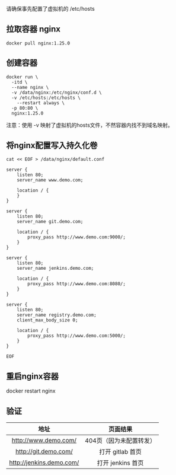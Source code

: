 请确保事先配置了虚拟机的 /etc/hosts

## 拉取容器 nginx
```shell
docker pull nginx:1.25.0
```
## 创建容器
```shell
docker run \
  -itd \
  --name nginx \
  -v /data/nginx:/etc/nginx/conf.d \
  -v /etc/hosts:/etc/hosts \
	--restart always \
  -p 80:80 \
  nginx:1.25.0
```
注意：使用 -v 映射了虚拟机的hosts文件，不然容器内找不到域名映射。
## 将nginx配置写入持久化卷
```shell
cat << EOF > /data/nginx/default.conf

server {
	listen 80;
	server_name www.demo.com;

	location / {
	}
}

server {
	listen 80;
	server_name git.demo.com;

	location / {
		proxy_pass http://www.demo.com:9000/;
	}
}

server {
	listen 80;
	server_name jenkins.demo.com;

	location / {
		proxy_pass http://www.demo.com:8080/;
	}
}

server {
	listen 80;
	server_name registry.demo.com;
	client_max_body_size 0;

	location / {
		proxy_pass http://www.demo.com:5000/;
	}
}

EOF
```

## 重启nginx容器
docker restart nginx

## 验证
|地址|页面结果|
|:---:|:---:|
|http://www.demo.com/|404页（因为未配置转发）|
|http://git.demo.com/|打开 gitlab 首页|
|http://jenkins.demo.com/|打开 jenkins 首页|
